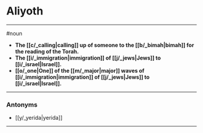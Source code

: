 # Aliyoth
---
#noun
- **The [[c/_calling|calling]] up of someone to the [[b/_bimah|bimah]] for the reading of the Torah.**
- **The [[i/_immigration|immigration]] of [[j/_jews|Jews]] to [[i/_israel|Israel]].**
- **[[o/_one|One]] of the [[m/_major|major]] waves of [[i/_immigration|immigration]] of [[j/_jews|Jews]] to [[i/_israel|Israel]].**
---
### Antonyms
- [[y/_yerida|yerida]]
---
